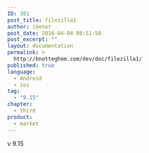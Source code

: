 ```yaml
---
ID: 381
post_title: filezilla1
author: ibenot
post_date: 2016-04-04 08:51:58
post_excerpt: ""
layout: documentation
permalink: >
  http://bnotteghem.com/dev/doc/filezilla1/
published: true
language:
  - Android
  - ios
tag:
  - "9.15"
chapter:
  - third
product:
  - market
---
```

v 9.15
